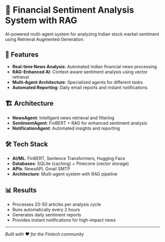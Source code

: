 # 🚀 Financial Sentiment Analysis System with RAG

AI-powered multi-agent system for analyzing Indian stock market sentiment using Retrieval Augmented Generation.

## 🎯 Features
- **Real-time News Analysis**: Automated Indian financial news processing
- **RAG-Enhanced AI**: Context-aware sentiment analysis using vector retrieval
- **Multi-Agent Architecture**: Specialized agents for different tasks
- **Automated Reporting**: Daily email reports and instant notifications

## 🏗️ Architecture
- **NewsAgent**: Intelligent news retrieval and filtering
- **SentimentAgent**: FinBERT + RAG for enhanced sentiment analysis  
- **NotificationAgent**: Automated insights and reporting

## 🛠️ Tech Stack
- **AI/ML**: FinBERT, Sentence Transformers, Hugging Face
- **Databases**: SQLite (caching) + Pinecone (vector storage)
- **APIs**: NewsAPI, Gmail SMTP
- **Architecture**: Multi-agent system with RAG pipeline

## 📊 Results
- Processes 20-50 articles per analysis cycle
- Runs automatically every 2 hours
- Generates daily sentiment reports
- Provides instant notifications for high-impact news

---

*Built with ❤️ for the Fintech community*

